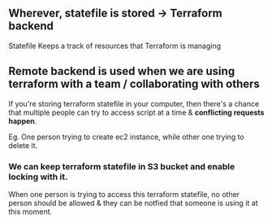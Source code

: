 ## Wherever, statefile is stored -> Terraform backend

Statefile Keeps a track of resources that Terraform is managing

## Remote backend is used when we are using terraform with a team / collaborating with others

If you're storing terraform statefile in your computer, then there's a chance that multiple people can try to access script at a time & **conflicting requests happen**.

Eg. One person trying to create ec2 instance, while other one trying to delete it.

### We can keep terraform statefile in S3 bucket and enable locking with it.

When one person is trying to access this terraform statefile, no other person should be allowed & they can be notfied that someone is using it at this moment.
